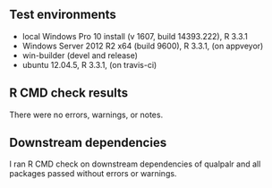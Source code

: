 ## Test environments
* local Windows Pro 10 install (v 1607, build 14393.222), R 3.3.1
* Windows Server 2012 R2 x64 (build 9600), R 3.3.1, (on appveyor)
* win-builder (devel and release)
* ubuntu 12.04.5, R 3.3.1, (on travis-ci)

## R CMD check results
There were no errors, warnings, or notes.

## Downstream dependencies
I ran R CMD check on downstream dependencies of qualpalr and all
packages passed without errors or warnings.
